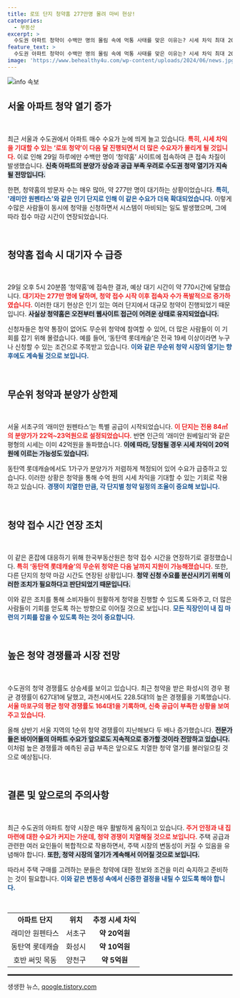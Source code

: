 ```yaml
---
title: 로또 단지 청약홈 277만명 몰려 마비 현상!
categories:
  - 부동산
excerpt: >
  수도권 아파트 청약이 수백만 명의 몰림 속에 먹통 사태를 맞은 이유는? 시세 차익 최대 20억원을 노리는 로또 청약 열풍이 불어닥쳤다. 청약 경쟁은 계속 뜨거워질 전망! 클릭해 더 알아보세요!
feature_text: >
  수도권 아파트 청약이 수백만 명의 몰림 속에 먹통 사태를 맞은 이유는? 시세 차익 최대 20억원을 노리는 로또 청약 열풍이 불어닥쳤다. 청약 경쟁은 계속 뜨거워질 전망! 클릭해 더 알아보세요!
image: 'https://www.behealthy4u.com/wp-content/uploads/2024/06/news.jpg'
---
```


<p><img src="https://www.behealthy4u.com/wp-content/uploads/2024/06/news.jpg" alt="info 속보" /></p>

<h2 data-ke-size="size26">서울 아파트 청약 열기 증가</h2>

<p data-ke-size="size16">&nbsp;</p>

<p>최근 서울과 수도권에서 아파트 매수 수요가 눈에 띄게 늘고 있습니다. <b><span style="color: #ee2323;">특히, 시세 차익을 기대할 수 있는 ‘로또 청약’이 다음 달 진행되면서 더 많은 수요자가 몰리게 될 것입니다.</span></b> 이로 인해 29일 하루에만 수백만 명이 ‘청약홈’ 사이트에 접속하여 큰 접속 차질이 발생했습니다. <b><span style="background-color: #21538527;">신축 아파트의 분양가 상승과 공급 부족 우려로 수도권 청약 열기가 지속될 전망입니다.</span></b> </p>

<p>한편, 청약홈의 방문자 수는 매우 많아, 약 277만 명이 대기하는 상황이었습니다. <b><span style="color: #1a5490;">특히, '래미안 원펜타스'와 같은 인기 단지로 인해 이 같은 수요가 더욱 확대되었습니다.</span></b> 이렇게 수많은 사람들이 동시에 청약을 신청하면서 시스템이 마비되는 일도 발생했으며, 그에 따라 접수 마감 시간이 연장되었습니다.</p>

<p data-ke-size="size16">&nbsp;</p>

<h2 data-ke-size="size26">청약홈 접속 시 대기자 수 급증</h2>

<p data-ke-size="size16">&nbsp;</p>

<p>29일 오후 5시 20분쯤 ‘청약홈’에 접속한 결과, 예상 대기 시간이 약 770시간에 달했습니다. <b><span style="color: #ee2323;">대기자는 277만 명에 달하며, 청약 접수 시작 이후 접속자 수가 폭발적으로 증가하였습니다.</span></b> 이러한 대기 현상은 인기 있는 여러 단지에서 대규모 청약이 진행되었기 때문입니다. <b><span style="background-color: #21538527;">사실상 청약홈은 오전부터 웹사이트 접근이 어려운 상태로 유지되었습니다.</span></b></p>

<p>신청자들은 청약 통장이 없어도 무순위 청약에 참여할 수 있어, 더 많은 사람들이 이 기회를 잡기 위해 몰렸습니다. 예를 들어, ‘동탄역 롯데캐슬’은 전국 19세 이상이라면 누구나 신청할 수 있는 조건으로 주목받고 있습니다. <b><span style="color: #1a5490;">이와 같은 무순위 청약 시장의 열기는 향후에도 계속될 것으로 보입니다.</span></b></p>

<p data-ke-size="size16">&nbsp;</p>

<h2 data-ke-size="size26">무순위 청약과 분양가 상한제</h2>

<p data-ke-size="size16">&nbsp;</p>

<p>서울 서초구의 ‘래미안 원펜타스’는 특별 공급이 시작되었습니다. <b><span style="color: #ee2323;">이 단지는 전용 84㎡의 분양가가 22억~23억원으로 설정되었습니다.</span></b> 반면 인근의 ‘래미안 원베일리’와 같은 평형의 시세는 이미 42억원을 돌파했습니다. <b><span style="background-color: #21538527;">이에 따라, 당첨될 경우 시세 차익이 20억원에 이르는 가능성도 있습니다.</span></b></p>

<p>동탄역 롯데캐슬에서도 1가구가 분양가가 저렴하게 책정되어 있어 수요가 급증하고 있습니다. 이러한 상황은 청약을 통해 수억 원의 시세 차익을 기대할 수 있는 기회로 작용하고 있습니다. <b><span style="color: #1a5490;">경쟁이 치열한 만큼, 각 단지별 청약 일정의 조율이 중요해 보입니다.</span></b></p>

<p data-ke-size="size16">&nbsp;</p>

<h2 data-ke-size="size26">청약 접수 시간 연장 조치</h2>

<p data-ke-size="size16">&nbsp;</p>

<p>이 같은 혼잡에 대응하기 위해 한국부동산원은 청약 접수 시간을 연장하기로 결정했습니다. <b><span style="color: #ee2323;">특히 ‘동탄역 롯데캐슬’의 무순위 청약은 다음 날까지 지원이 가능해졌습니다.</span></b> 또한, 다른 단지의 청약 마감 시간도 연장된 상황입니다. <b><span style="background-color: #21538527;">청약 신청 수요를 분산시키기 위해 이러한 조치가 필요하다고 판단되었기 때문입니다.</span></b></p>

<p>이와 같은 조치를 통해 소비자들이 원활하게 청약을 진행할 수 있도록 도와주고, 더 많은 사람들이 기회를 얻도록 하는 방향으로 이어질 것으로 보입니다. <b><span style="color: #1a5490;">모든 직장인이 내 집 마련의 기회를 잡을 수 있도록 하는 것이 중요합니다.</span></b></p>

<p data-ke-size="size16">&nbsp;</p>

<h2 data-ke-size="size26">높은 청약 경쟁률과 시장 전망</h2>

<p data-ke-size="size16">&nbsp;</p>

<p>수도권의 청약 경쟁률도 상승세를 보이고 있습니다. 최근 청약을 받은 화성시의 경우 평균 경쟁률이 627대1에 달했고, 과천시에서도 228.5대1의 높은 경쟁률을 기록했습니다. <b><span style="color: #ee2323;">서울 마포구의 평균 청약 경쟁률도 164대1을 기록하며, 신축 공급이 부족한 상황을 보여주고 있습니다.</span></b></p>

<p>올해 상반기 서울 지역의 1순위 청약 경쟁률이 지난해보다 두 배나 증가했습니다. <b><span style="background-color: #21538527;">전문가들은 바이어들의 아파트 수요가 앞으로도 지속적으로 증가할 것이라 전망하고 있습니다.</span></b> 이처럼 높은 경쟁률과 예측된 공급 부족은 앞으로도 치열한 청약 열기를 불러일으킬 것으로 예상됩니다.</p>

<p data-ke-size="size16">&nbsp;</p>

<h2 data-ke-size="size26">결론 및 앞으로의 주의사항</h2>

<p data-ke-size="size16">&nbsp;</p>

<p>최근 수도권의 아파트 청약 시장은 매우 활발하게 움직이고 있습니다. <b><span style="color: #ee2323;">주거 안정과 내 집 마련에 대한 수요가 커지는 가운데, 청약 경쟁이 치열해질 것으로 보입니다.</span></b> 주택 공급과 관련한 여러 요인들이 복합적으로 작용하면서, 주택 시장의 변동성이 커질 수 있음을 유념해야 합니다. <b><span style="background-color: #21538527;">또한, 청약 시장의 열기가 계속해서 이어질 것으로 보입니다.</span></b></p>

<p>따라서 주택 구매를 고려하는 분들은 청약에 대한 정보와 조건을 미리 숙지하고 준비하는 것이 필요합니다. <b><span style="color: #1a5490;">이와 같은 변동성 속에서 신중한 결정을 내릴 수 있도록 해야 합니다.</span></b></p>

<p data-ke-size="size16">&nbsp;</p>

<table style="width: 100%; border-collapse: collapse;">
    <tr>
        <td style="text-align: center; height: 17px;"><b>아파트 단지</b></td>
        <td style="text-align: center; height: 17px;"><b>위치</b></td>
        <td style="text-align: center; height: 17px;"><b>추정 시세 차익</b></td>
    </tr>
    <tr>
        <td style="text-align: center; height: 17px;">래미안 원펜타스</td>
        <td style="text-align: center; height: 17px;">서초구</td>
        <td style="text-align: center; height: 17px;"><b>약 20억원</b></td>
    </tr>
    <tr>
        <td style="text-align: center; height: 17px;">동탄역 롯데캐슬</td>
        <td style="text-align: center; height: 17px;">화성시</td>
        <td style="text-align: center; height: 17px;"><b>약 10억원</b></td>
    </tr>
    <tr>
        <td style="text-align: center; height: 17px;">호반 써밋 목동</td>
        <td style="text-align: center; height: 17px;">양천구</td>
        <td style="text-align: center; height: 17px;"><b>약 5억원</b></td>
    </tr>
</table>

<hr style="border: 1px solid #000;"/>
생생한 뉴스, <a href="https://qoogle.tistory.com" rel="dofollow">qoogle.tistory.com</a>



